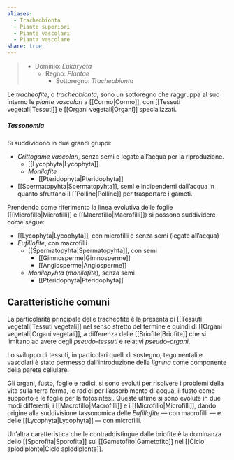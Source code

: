 ```yaml
---
aliases:
  - Tracheobionta
  - Piante superiori
  - Piante vascolari
  - Pianta vascolare
share: true
---
```

> - Dominio: *Eukaryota*
> 	- Regno: *Plantae*
> 		- Sottoregno: *Tracheobionta*

Le *tracheofite*, o *tracheobionta*, sono un sottoregno che raggruppa al suo interno le *piante vascolari* a [[Cormo|Cormo]], con [[Tessuti vegetali|Tessuti]] e [[Organi vegetali|Organi]] specializzati.

##### Tassonomia
Si suddividono in due grandi gruppi:
- *Crittogame vascolari*, senza semi e legate all’acqua per la riproduzione.
	- [[Lycophyta|Lycophyta]]
	- *Monilofite*
		- [[Pteridophyta|Pteridophyta]]
- [[Spermatopyhta|Spermatopyhta]], semi e indipendenti dall’acqua in quanto sfruttano il [[Polline|Polline]] per trasportare i gameti.

Prendendo come riferimento la linea evolutiva delle foglie ([[Microfillo|Microfilli]] e [[Macrofillo|Macrofilli]]) si possono suddividere come segue:
- [[Lycophyta|Lycophyta]], con microfilli e senza semi (legate all’acqua)
- *Eufillofite*, con macrofilli
	- [[Spermatopyhta|Spermatopyhta]], con semi
		- [[Gimnosperme|Gimnosperme]]
		- [[Angiosperme|Angiosperme]]
	- *Monilopyhta* (*monilofite*), senza semi
		- [[Pteridophyta|Pteridophyta]]
 
## Caratteristiche comuni
La particolarità principale delle tracheofite è la presenta di [[Tessuti vegetali|Tessuti vegetali]] nel senso stretto del termine e quindi di [[Organi vegetali|Organi vegetali]], a differenza delle [[Briofite|Briofite]] che si limitano ad avere degli *pseudo–tessuti* e relativi *pseudo–organi*.

Lo sviluppo di tessuti, in particolari quelli di sostegno, tegumentali e vascolari è stato permesso dall’introduzione della *lignina* come componente della parete cellulare.

Gli organi, fusto, foglie e radici, si sono evoluti per risolvere i problemi della vita sulla terra ferma, le radici per l’assorbimento di acqua, il fusto come supporto e le foglie per la fotosintesi.
Queste ultime si sono evolute in due modi differenti, i [[Macrofillo|Macrofilli]] e i [[Microfillo|Microfilli]], dando origine alla suddivisione tassonomica delle *Eufillofite* — con macrofilli — e delle [[Lycophyta|Lycophyta]] — con microfilli.

Un’altra caratteristica che le contraddistingue dalle briofite è la dominanza dello [[Sporofita|Sporofita]] sul [[Gametofito|Gametofito]] nel [[Ciclo aplodiplonte|Ciclo aplodiplonte]].